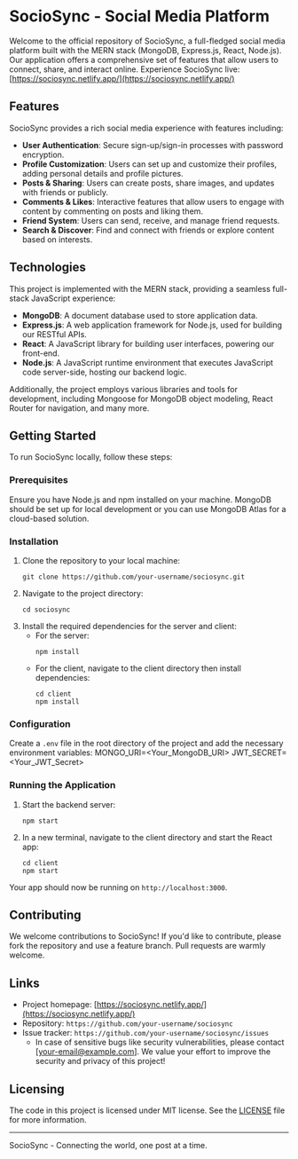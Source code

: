 # SocioSync - Social Media Platform

Welcome to the official repository of SocioSync, a full-fledged social media platform built with the MERN stack (MongoDB, Express.js, React, Node.js). Our application offers a comprehensive set of features that allow users to connect, share, and interact online. Experience SocioSync live: [https://sociosync.netlify.app/](https://sociosync.netlify.app/)

## Features

SocioSync provides a rich social media experience with features including:

- **User Authentication**: Secure sign-up/sign-in processes with password encryption.
- **Profile Customization**: Users can set up and customize their profiles, adding personal details and profile pictures.
- **Posts & Sharing**: Users can create posts, share images, and updates with friends or publicly.
- **Comments & Likes**: Interactive features that allow users to engage with content by commenting on posts and liking them.
- **Friend System**: Users can send, receive, and manage friend requests.
- **Search & Discover**: Find and connect with friends or explore content based on interests.

## Technologies

This project is implemented with the MERN stack, providing a seamless full-stack JavaScript experience:

- **MongoDB**: A document database used to store application data.
- **Express.js**: A web application framework for Node.js, used for building our RESTful APIs.
- **React**: A JavaScript library for building user interfaces, powering our front-end.
- **Node.js**: A JavaScript runtime environment that executes JavaScript code server-side, hosting our backend logic.

Additionally, the project employs various libraries and tools for development, including Mongoose for MongoDB object modeling, React Router for navigation, and many more.

## Getting Started

To run SocioSync locally, follow these steps:

### Prerequisites

Ensure you have Node.js and npm installed on your machine. MongoDB should be set up for local development or you can use MongoDB Atlas for a cloud-based solution.

### Installation

1. Clone the repository to your local machine:
    ```
    git clone https://github.com/your-username/sociosync.git
    ```
2. Navigate to the project directory:
    ```
    cd sociosync
    ```
3. Install the required dependencies for the server and client:
    - For the server:
        ```
        npm install
        ```
    - For the client, navigate to the client directory then install dependencies:
        ```
        cd client
        npm install
        ```

### Configuration

Create a `.env` file in the root directory of the project and add the necessary environment variables:
MONGO_URI=<Your_MongoDB_URI>
JWT_SECRET=<Your_JWT_Secret>


### Running the Application

1. Start the backend server:
    ```
    npm start
    ```
2. In a new terminal, navigate to the client directory and start the React app:
    ```
    cd client
    npm start
    ```

Your app should now be running on `http://localhost:3000`.

## Contributing

We welcome contributions to SocioSync! If you'd like to contribute, please fork the repository and use a feature branch. Pull requests are warmly welcome.

## Links

- Project homepage: [https://sociosync.netlify.app/](https://sociosync.netlify.app/)
- Repository: `https://github.com/your-username/sociosync`
- Issue tracker: `https://github.com/your-username/sociosync/issues`
  - In case of sensitive bugs like security vulnerabilities, please contact [your-email@example.com]. We value your effort to improve the security and privacy of this project!

## Licensing

The code in this project is licensed under MIT license. See the [LICENSE](LICENSE.md) file for more information.

---

SocioSync - Connecting the world, one post at a time.
